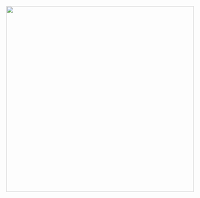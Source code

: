 <div align="center">
  <img src="https://github.com/devTBenoth/DevTBenoth/blob/main/index.html" width="100%" height="500px">
</div>

